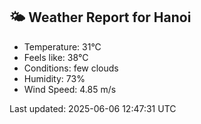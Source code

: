 <!-- WEATHER-START -->
## 🌤 Weather Report for Hanoi

- Temperature: 31°C
- Feels like: 38°C
- Conditions: few clouds
- Humidity: 73%
- Wind Speed: 4.85 m/s

Last updated: 2025-06-06 12:47:31 UTC
<!-- WEATHER-END -->
